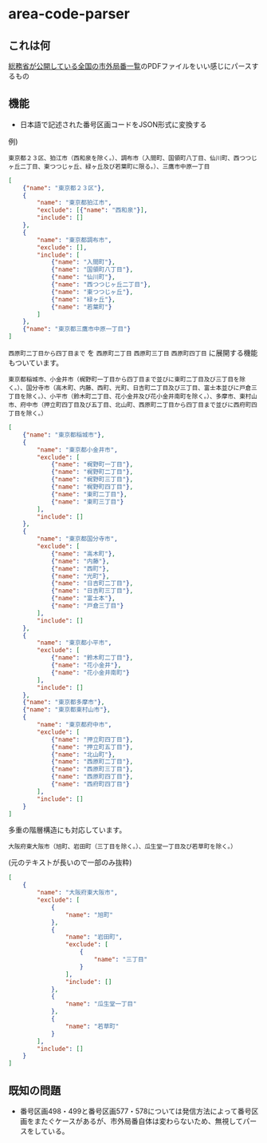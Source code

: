 # area-code-parser

## これは何

[総務省が公開している全国の市外局番一覧](https://www.soumu.go.jp/main_sosiki/joho_tsusin/top/tel_number/shigai_list.html)のPDFファイルをいい感じにパースするもの

## 機能

- 日本語で記述された番号区画コードをJSON形式に変換する

例)

```
東京都２３区、狛江市（西和泉を除く。）、調布市（入間町、国領町八丁目、仙川町、西つつじヶ丘二丁目、東つつじヶ丘、緑ヶ丘及び若葉町に限る。）、三鷹市中原一丁目
```

```json
[
    {"name": "東京都２３区"},
    {
        "name": "東京都狛江市",
        "exclude": [{"name": "西和泉"}],
        "include": []
    },
    {
        "name": "東京都調布市",
        "exclude": [],
        "include": [
            {"name": "入間町"},
            {"name": "国領町八丁目"},
            {"name": "仙川町"},
            {"name": "西つつじヶ丘二丁目"},
            {"name": "東つつじヶ丘"},
            {"name": "緑ヶ丘"},
            {"name": "若葉町"}
        ]
    },
    {"name": "東京都三鷹市中原一丁目"}
]
```

`西原町二丁目から四丁目まで` を `西原町二丁目` `西原町三丁目` `西原町四丁目` に展開する機能もついています。

```
東京都稲城市、小金井市（梶野町一丁目から四丁目まで並びに東町二丁目及び三丁目を除く。）、国分寺市（高木町、内藤、西町、光町、日吉町二丁目及び三丁目、富士本並びに戸倉三丁目を除く。）、小平市（鈴木町二丁目、花小金井及び花小金井南町を除く。）、多摩市、東村山市、府中市（押立町四丁目及び五丁目、北山町、西原町二丁目から四丁目まで並びに西府町四丁目を除く。）
```

```json
[
    {"name": "東京都稲城市"},
    {
        "name": "東京都小金井市",
        "exclude": [
            {"name": "梶野町一丁目"},
            {"name": "梶野町二丁目"},
            {"name": "梶野町三丁目"},
            {"name": "梶野町四丁目"},
            {"name": "東町二丁目"},
            {"name": "東町三丁目"}
        ],
        "include": []
    },
    {
        "name": "東京都国分寺市",
        "exclude": [
            {"name": "高木町"},
            {"name": "内藤"},
            {"name": "西町"},
            {"name": "光町"},
            {"name": "日吉町二丁目"},
            {"name": "日吉町三丁目"},
            {"name": "富士本"},
            {"name": "戸倉三丁目"}
        ],
        "include": []
    },
    {
        "name": "東京都小平市",
        "exclude": [
            {"name": "鈴木町二丁目"},
            {"name": "花小金井"},
            {"name": "花小金井南町"}
        ],
        "include": []
    },
    {"name": "東京都多摩市"},
    {"name": "東京都東村山市"},
    {
        "name": "東京都府中市",
        "exclude": [
            {"name": "押立町四丁目"},
            {"name": "押立町五丁目"},
            {"name": "北山町"},
            {"name": "西原町二丁目"},
            {"name": "西原町三丁目"},
            {"name": "西原町四丁目"},
            {"name": "西府町四丁目"}
        ],
        "include": []
    }
]
```

多重の階層構造にも対応しています。

```
大阪府東大阪市（旭町、岩田町（三丁目を除く。）、瓜生堂一丁目及び若草町を除く。）
```

(元のテキストが長いので一部のみ抜粋)

```json
[
    {
        "name": "大阪府東大阪市",
        "exclude": [
            {
                "name": "旭町"
            },
            {
                "name": "岩田町",
                "exclude": [
                    {
                        "name": "三丁目"
                    }
                ],
                "include": []
            },
            {
                "name": "瓜生堂一丁目"
            },
            {
                "name": "若草町"
            }
        ],
        "include": []
    }
]
```

## 既知の問題

- 番号区画498・499と番号区画577・578については発信方法によって番号区画をまたぐケースがあるが、市外局番自体は変わらないため、無視してパースをしている。
